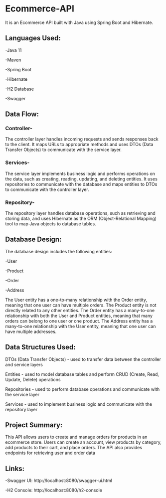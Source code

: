 # Ecommerce-API

It is an Ecommerce API built with Java using Spring Boot and Hibernate.

## Languages Used:
-Java 11

-Maven

-Spring Boot

-Hibernate

-H2 Database

-Swagger

## Data Flow:

### Controller-

The controller layer handles incoming requests and sends responses back to the client. It maps URLs to appropriate methods and uses DTOs (Data Transfer Objects) to communicate with the service layer.

### Services-

The service layer implements business logic and performs operations on the data, such as creating, reading, updating, and deleting entities. It uses repositories to communicate with the database and maps entities to DTOs to communicate with the controller layer.

### Repository-

The repository layer handles database operations, such as retrieving and storing data, and uses Hibernate as the ORM (Object-Relational Mapping) tool to map Java objects to database tables.

## Database Design:

The database design includes the following entities:

-User

-Product

-Order

-Address

The User entity has a one-to-many relationship with the Order entity, meaning that one user can have multiple orders. The Product entity is not directly related to any other entities. The Order entity has a many-to-one relationship with both the User and Product entities, meaning that many orders can belong to one user or one product. The Address entity has a many-to-one relationship with the User entity, meaning that one user can have multiple addresses.

## Data Structures Used:

DTOs (Data Transfer Objects) - used to transfer data between the controller and service layers

Entities - used to model database tables and perform CRUD (Create, Read, Update, Delete) operations

Repositories - used to perform database operations and communicate with the service layer

Services - used to implement business logic and communicate with the repository layer


## Project Summary:

This API allows users to create and manage orders for products in an ecommerce store. Users can create an account, view products by category, add products to their cart, and place orders. The API also provides endpoints for retrieving user and order data

## Links:

-Swagger UI: http://localhost:8080/swagger-ui.html

-H2 Console: http://localhost:8080/h2-console
